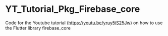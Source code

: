 # YT_Tutorial_Pkg_Firebase_core
Code for the Youtube tutorial (https://youtu.be/yruy5iS25Jw) on how to use the Flutter library firebase_core
